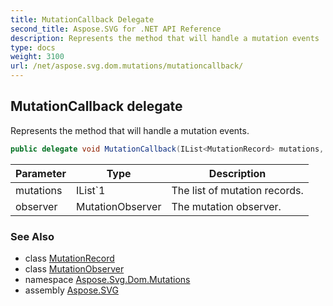 ```yaml
---
title: MutationCallback Delegate
second_title: Aspose.SVG for .NET API Reference
description: Represents the method that will handle a mutation events
type: docs
weight: 3100
url: /net/aspose.svg.dom.mutations/mutationcallback/
---
```

## MutationCallback delegate

Represents the method that will handle a mutation events.

```csharp
public delegate void MutationCallback(IList<MutationRecord> mutations, MutationObserver observer);
```

| Parameter | Type | Description |
| --- | --- | --- |
| mutations | IList`1 | The list of mutation records. |
| observer | MutationObserver | The mutation observer. |

### See Also

* class [MutationRecord](../mutationrecord/)
* class [MutationObserver](../mutationobserver/)
* namespace [Aspose.Svg.Dom.Mutations](../../aspose.svg.dom.mutations/)
* assembly [Aspose.SVG](../../)
